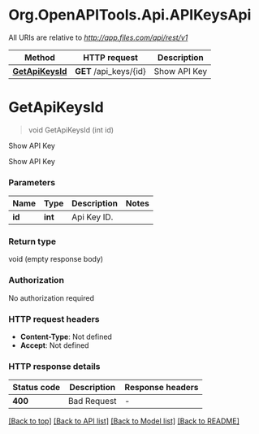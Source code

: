 # Org.OpenAPITools.Api.APIKeysApi

All URIs are relative to *http://app.files.com/api/rest/v1*

| Method | HTTP request | Description |
|--------|--------------|-------------|
| [**GetApiKeysId**](APIKeysApi.md#getapikeysid) | **GET** /api_keys/{id} | Show API Key |

<a id="getapikeysid"></a>
# **GetApiKeysId**
> void GetApiKeysId (int id)

Show API Key

Show API Key


### Parameters

| Name | Type | Description | Notes |
|------|------|-------------|-------|
| **id** | **int** | Api Key ID. |  |

### Return type

void (empty response body)

### Authorization

No authorization required

### HTTP request headers

 - **Content-Type**: Not defined
 - **Accept**: Not defined


### HTTP response details
| Status code | Description | Response headers |
|-------------|-------------|------------------|
| **400** | Bad Request |  -  |

[[Back to top]](#) [[Back to API list]](../../README.md#documentation-for-api-endpoints) [[Back to Model list]](../../README.md#documentation-for-models) [[Back to README]](../../README.md)

